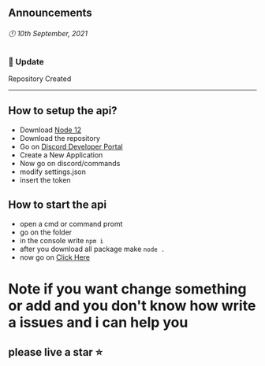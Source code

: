 ## Announcements
###### 🕛 10th September, 2021
### 📢 Update
Repository Created

---

## How to setup the api?
- Download [Node 12](https://nodejs.org) 
- Download the repository
- Go on [Discord Developer Portal](https://discord.com/developers/applications)
- Create a New Application
- Now go on discord/commands
- modify settings.json
- insert the token 

## How to start the api
- open a cmd or command promt
- go on the folder
- in the console write `npm i`
- after you download all package make `node .`
- now go on [Click Here](https://localhost:5000/)

# Note if you want change something or add and you don't know how write a issues and i can help you

## please live a star ⭐
